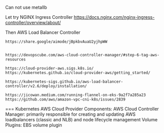 Can not use metallb

Let try NGINX Ingress Controller
    https://docs.nginx.com/nginx-ingress-controller/overview/about/

Then AWS Load Balancer Controller

    https://share.google/aimode/jBpkbvAuaU2yjhpWW


    https://devopscube.com/aws-cloud-controller-manager/#step-6-tag-aws-resources

    https://cloud-provider-aws.sigs.k8s.io/
    https://kubernetes.github.io/cloud-provider-aws/getting_started/

    https://kubernetes-sigs.github.io/aws-load-balancer-controller/v2.6/deploy/installation/

    https://jicowan.medium.com/running-flannel-on-eks-9a2f7a285a23
    https://github.com/aws/amazon-vpc-cni-k8s/issues/2839

===
Kubernetes AWS Cloud Provider
    Components:
        AWS Cloud Controller Manager: primarily responsible for creating and updating AWS loadbalancers (classic and NLB) and node lifecycle management
        Volume Plugins: EBS volume plugin